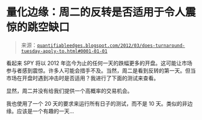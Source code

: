 <!--yml

category: 未分类

date: 2024-05-18 08:51:21

-->

# 量化边缘：周二的反转是否适用于令人震惊的跳空缺口

> 来源：[`quantifiableedges.blogspot.com/2012/03/does-turnaround-tuesday-apply-to.html#0001-01-01`](http://quantifiableedges.blogspot.com/2012/03/does-turnaround-tuesday-apply-to.html#0001-01-01)

看起来 SPY 将以 2012 年迄今为止的任何一天的跌幅更多的开盘。这可能让市场参与者感到震惊。许多人可能会措手不及。当然，周二是看到反转的第一天。但当市场在开盘时遇到冲击时是否适用？我进行了下面的测试来查看。

显然，周二并没有给我们提供一个高概率的交易机会。

我也使用了一个 20 天的要求来运行所有日子的测试，而不是 10 天。类似的非边缘。应该是一个有趣的一天...
